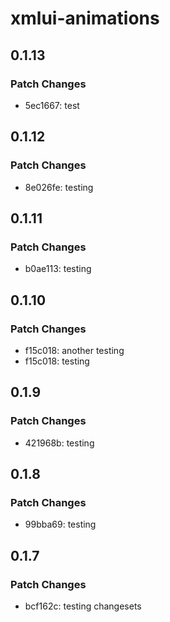 # xmlui-animations

## 0.1.13

### Patch Changes

- 5ec1667: test

## 0.1.12

### Patch Changes

- 8e026fe: testing

## 0.1.11

### Patch Changes

- b0ae113: testing

## 0.1.10

### Patch Changes

- f15c018: another testing
- f15c018: testing

## 0.1.9

### Patch Changes

- 421968b: testing

## 0.1.8

### Patch Changes

- 99bba69: testing

## 0.1.7

### Patch Changes

- bcf162c: testing changesets
